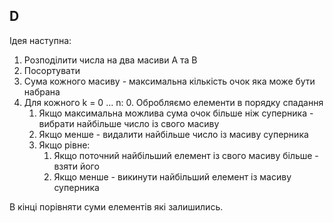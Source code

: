 ## D
Ідея наступна:
1. Розподілити числа на два масиви А та В
2. Посортувати
3. Сума кожного масиву - максимальна кількість очок яка може бути набрана
4. Для кожного k = 0 ... n:
   0. Обробляємо елементи в порядку спадання
   1. Якщо максимальна можлива сума очок більше ніж суперника - вибрати найбільше число із свого масиву
   2. Якщо менше - видалити найбільше число із масиву суперника
   3. Якщо рівне:
      1. Якщо поточний найбільший елемент із свого масиву більше - взяти його
      2. Якщо менше - викинути найбільший елемент із масиву суперника

В кінці порівняти суми елементів які залишились.
